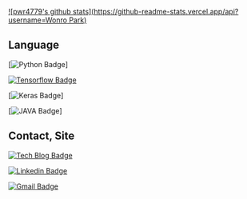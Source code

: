 



[![pwr4779's github stats](https://github-readme-stats.vercel.app/api?username=Wonro Park)](https://github.com/pwr4779/github-readme-stats)

## Language
[![Python Badge](<img src="https://img.shields.io/badge/python%20-%2314354C.svg?&style=for-the-badge&logo=python&logoColor=white"/>)]

[![Tensorflow Badge](<img src="https://aleen42.github.io/badges/src/tensorflow.svg?&style=for-the-badge&logo=python&logoColor=white"/>)](https://github.com/tensorflow)

[![Keras Badge](<img src="https://img.shields.io/badge/Keras%20-%23D00000.svg?&style=for-the-badge&logo=Keras&logoColor=white"/>)]

[![JAVA Badge](<img src="https://img.shields.io/badge/java-%23ED8B00.svg?&style=for-the-badge&logo=java&logoColor=white"/>)]



## Contact, Site
[![Tech Blog Badge](http://img.shields.io/badge/-Tech%20blog-black?style=flat-square&logo=github&link=https://toitoitoi79.tistory.com/)](https://toitoitoi79.tistory.com/)

 [![Linkedin Badge](https://img.shields.io/badge/-LinkedIn-blue?style=flat-square&logo=Linkedin&logoColor=white&link=https://www.linkedin.com/in/wonro-park-46b9071b9/)](https://www.linkedin.com/in/wonro-park-46b9071b9/)


 [![Gmail Badge](https://img.shields.io/badge/Gmail-d14836?style=flat-square&logo=Gmail&logoColor=white&link=mailto:yolowonro@gmail.com)](mailto:yolowonro@gmail.com)
